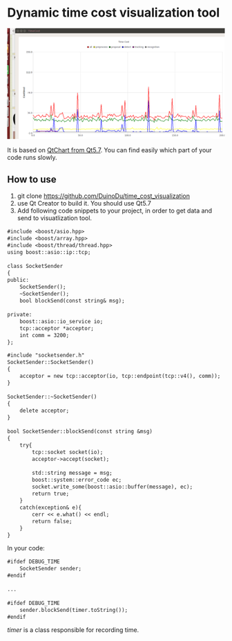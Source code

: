 # Dynamic time cost visualization tool

![](demo.gif)

It is based on [QtChart from Qt5.7](http://doc.qt.io/qt-5/qtcharts-index.html). You can find easily which part of your code runs slowly.

## How to use
1. git clone https://github.com/DuinoDu/time_cost_visualization
2. use Qt Creator to build it. You should use Qt5.7
3. Add following code snippets to your project, in order to get data and send to visuatlization tool.

```
#include <boost/asio.hpp>
#include <boost/array.hpp>
#include <boost/thread/thread.hpp>
using boost::asio::ip::tcp;

class SocketSender
{
public:
    SocketSender();
    ~SocketSender();
    bool blockSend(const string& msg);

private:
    boost::asio::io_service io;
    tcp::acceptor *acceptor;
    int comm = 3200;
};

```
```
#include "socketsender.h"
SocketSender::SocketSender()
{
    acceptor = new tcp::acceptor(io, tcp::endpoint(tcp::v4(), comm));
}

SocketSender::~SocketSender()
{
    delete acceptor;
}

bool SocketSender::blockSend(const string &msg)
{
    try{
        tcp::socket socket(io);
        acceptor->accept(socket);

        std::string message = msg;
        boost::system::error_code ec;
        socket.write_some(boost::asio::buffer(message), ec);
        return true;
    }
    catch(exception& e){
        cerr << e.what() << endl;
        return false;
    }
}
```

In your code:

```
#ifdef DEBUG_TIME
    SocketSender sender;
#endif

...

#ifdef DEBUG_TIME
    sender.blockSend(timer.toString());
#endif

```
_timer_ is a class responsible for recording time.
